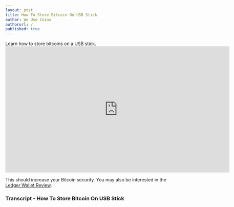 ```yaml
---
layout: post
title: How To Store Bitcoin On USB Stick
author: We Use Coins
authorurl: /
published: true
---
```



<p>Learn how to store bitcoins on a USB stick.
<iframe width="700" height="394" src="https://www.youtube.com/embed/2qmOM567BF4" frameborder="0" allowfullscreen></iframe>
<p>This should increase your Bitcoin security. You may also be interested in the <a href="https://www.weusecoins.com/bitcoin-ledger-wallet-review/">Ledger Wallet Review</a>.

### Transcript - How To Store Bitcoin On USB Stick
